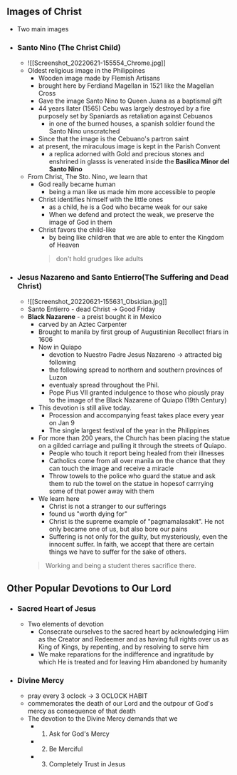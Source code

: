 ## Images of Christ 
- Two main images
- ### Santo Nino (The Christ Child)
	- ![[Screenshot_20220621-155554_Chrome.jpg]]
	- Oldest religious image in the Philippines
		- Wooden image made by Flemish Artisans
		- brought here by Ferdiand Magellan in 1521 like the Magellan Cross
		- Gave the image Santo Nino to Queen Juana as a baptismal gift
		- 44 years llater (1565) Cebu was largely destroyed by a fire purposely set by Spaniards as retaliation against Cebuanos
			- in one of the burned houses, a spanish soldier found the Santo Nino unscratched
		- Since that the image is the Cebuano's partron saint
		- at present, the miraculous image is kept in the Parish Convent
			- a replica adorned with Gold and precious stones and enshrined in glasss is venerated inside the **Basilica Minor del Santo Nino**
	- From Christ, The Sto. Nino, we learn that
		- God really became human
			- being a man like us made him more accessible to people
		- Christ identifies himself with the little ones
			- as a child, he is a God who became weak for our sake
			- When we defend and protect the weak, we preserve the image of God in them
		- Christ favors the child-like
			- by being like children that we are able to enter the Kingdom of Heaven
			> don't hold grudges like adults
- ### Jesus Nazareno and Santo Entierro(The Suffering and Dead Christ)
	- ![[Screenshot_20220621-155631_Obsidian.jpg]]
	- Santo Entierro - dead Christ -> Good Friday
	- **Black Nazarene** - a preist bought it in Mexico
		- carved by an Aztec Carpenter
		- Brought to manila by first group of Augustinian Recollect friars in 1606
		- Now in Quiapo
			- devotion to Nuestro Padre Jesus Nazareno -> attracted big following
			- the following spread to northern and southern provinces of Luzon
			- eventualy spread throughout the Phil.
			- Pope Pius VII granted indulgence to those who piously pray to the image of the Black Nazarene of Quiapo (19th Century)
		- This devotion is still alive today. 
			- Procession and accompanying feast takes place every year on Jan 9
			- The single largest festival of the year in the Philippines
		- For more than 200 years, the Church has been placing the statue on a gilded carriage and pulling it through the streets of Quiapo. 
			- People who touch it report being healed from their illnesses
			- Catholics come from all over manila on the chance that they can touch the image and receive a miracle
			- Throw towels to the police who guard the statue and ask them to rub the towel on the statue in hopesof carrrying some of that power away with them
		- We learn here
			- Christ is not a stranger to our sufferings
			- found us "worth dying for"
			- Christ is the supreme example of "pagmamalasakit". He not only became one of us, but also bore our pains
			- Suffering is not only for the guilty, but mysteriously, even the innocent suffer. In faith, we accept that there are certain things we have to suffer for the sake of others. 
		> Working and being a student theres sacrifice there. 

## Other Popular Devotions to Our Lord
- ### Sacred Heart of Jesus
	- Two elements of devotion
		- Consecrate ourselves to the sacred heart by acknowledging Him as the Creator and Redeemer and as having full rights over us as King of Kings, by repenting, and by resolving to serve him
		- We make reparations for the indifference and ingratitude by which He is treated and for leaving Him abandoned by humanity
- ### Divine Mercy
	- pray every 3 oclock -> 3 OCLOCK HABIT
	- commemorates the death of our Lord and the outpour of God's mercy as consequence of that death
	- The devotion to the Divine Mercy demands that we
		- 1. Ask for God's Mercy
		- 2. Be Merciful
		- 3. Completely Trust in Jesus